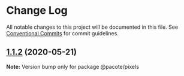 # Change Log

All notable changes to this project will be documented in this file.
See [Conventional Commits](https://conventionalcommits.org) for commit guidelines.

## [1.1.2](https://github.com/PacoteJS/pacote/compare/@pacote/pixels@1.1.1...@pacote/pixels@1.1.2) (2020-05-21)

**Note:** Version bump only for package @pacote/pixels
